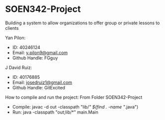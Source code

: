 # SOEN342-Project
Building a system to allow organizations to offer group or private lessons to clients

Yan Pilon:
  - ID: 40246124
  - Email: y.pilon9@gmail.com
  - Github Handle: FGguy

J David Ruiz:
  - ID: 40176885
  - Email: josedruiz1@gmail.com
  - Github Handle: GitExcited

How to compile and run the project:
From Folder SOEN342-Project
  - Compile: javac -d out -classpath "lib/*" $(find . -name "*.java")
  - Run: java -classpath "out;lib/*" main.Main

